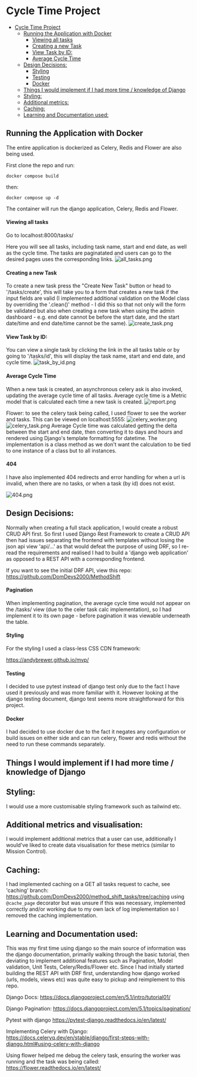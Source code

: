 # Cycle Time Project

<!--toc:start-->

- [Cycle Time Project](#cycle-time-project)
  - [Running the Application with Docker](#running-the-application-with-docker)
    - [Viewing all tasks](#viewing-all-tasks)
    - [Creating a new Task](#creating-a-new-task)
    - [View Task by ID:](#view-task-by-id)
    - [Average Cycle Time](#average-cycle-time)
  - [Design Decisions:](#design-decisions)
    - [Styling](#styling)
    - [Testing](#testing)
    - [Docker](#docker)
  - [Things I would implement if I had more time / knowledge of Django](#things-i-would-implement-if-i-had-more-time-knowledge-of-django)
  - [Styling:](#styling)
  - [Additional metrics:](#additional-metrics)
  - [Caching:](#caching)
  - [Learning and Documentation used:](#learning-and-documentation-used)
  <!--toc:end-->

## Running the Application with Docker

The entire application is dockerized as Celery, Redis and Flower are also being used.

First clone the repo and run:

```
docker compose build
```

then:

```
docker compose up -d

```

The container will run the django application, Celery, Redis and Flower.

#### Viewing all tasks

Go to localhost:8000/tasks/

Here you will see all tasks, including task name, start and end date, as well as the cycle time. The tasks are paginatated and users can go to the desired pages uses the corresponding links.
![all_tasks.png](screenshots/all_tasks.png)
#### Creating a new Task

To create a new task press the "Create New Task" button or head to '/tasks/create', this will take you to a form that creates a new task if the input fields are valid (I implemented additional validation on the Model class by overriding the '.clean()' method - I did this so that not only will the form be validated but also when creating a new task when using the admin dashboard - e.g. end date cannot be before the start date, and the start date/time and end date/time cannot be the same).
![create_task.png](screenshots/create_task.png)
#### View Task by ID:

You can view a single task by  clicking the link in the all tasks table or by going to '/tasks/id', this will display the task name, start and end date, and cycle time.
![task_by_id.png](screenshots/task_by_id.png)

#### Average Cycle Time

When a new task is created, an asynchronous celery ask is also invoked, updating the average cycle time of all tasks. Average cycle time is a Metric model that is calculated each time a new task is created.
![report.png](screenshots/report.png)


Flower: to see the celery task being called, I used flower to see the worker and tasks. This can be viewed on localhost:5555:
![celery_worker.png](screenshots/celery_worker.png)
![celery_task.png](screenshots/celery_task.png)
Average Cycle time was calculated getting the delta between the start and end date, then converting it to days and hours and rendered using Django's template formatting for datetime. The implementation is a class method as we don't want the calculation to be tied to one instance of a class but to all instances.


#### 404
I have also implemented 404 redirects and error handling for when a url is invalid, when there are no tasks, or when a task (by id) does not exist.


![404.png](screenshots/404.png)

## Design Decisions:

Normally when creating a full stack application, I would create a robust CRUD API first.
So first I used Django Rest Framework to create a CRUD API then had issues separating the frontend with templates without losing the json api view 'api/...' as that would defeat the purpose of using DRF, so I re-read the requirements and realised I had to build a 'django web application' as opposed to a REST API with a corresponding frontend.

If you want to see the initial DRF API, view this repo:
https://github.com/DomDevs2000/MethodShift


#### Pagination
When implementing pagination, the average cycle time would not appear on the /tasks/ view (due to the celer task calc implementation), so I had implement it to its own page - before pagination it was viewable underneath the table.


#### Styling

For the styling I used a class-less CSS CDN framework:

https://andybrewer.github.io/mvp/

#### Testing

I decided to use pytest instead of django test only due to the fact I have used it previously and was more familiar with it. However looking at the django testing document, django test seems more straightforward for this project.

#### Docker

I had decided to use docker due to the fact it negates any configuration or build issues on either side and can run celery, flower and redis without the need to run these commands separately.

## Things I would implement if I had more time / knowledge of Django

## Styling:

I would use a more customisable styling framework such as tailwind etc.

## Additional metrics and visualisation:

I would implement additional metrics that a user can use, additionally I would've liked to create data visualisation for these metrics (similar to Mission Control).

## Caching:

I had implemented caching on a GET all tasks request to cache, see 'caching' branch: https://github.com/DomDevs2000/method_shift_tasks/tree/caching
using ` @cache_page` decorator but was unsure if this was necessary, implemented correctly and/or working due to my own lack of log implementation so I removed the caching implementation.

## Learning and Documentation used:

This was my first time using django so the main source of information was the django documentation, primarily walking through the basic tutorial, then deviating to implement additional features such as Pagination, Model validation, Unit Tests, Celery/Redis/Flower etc.
Since I had initially started building the REST API with DRF first, understanding how django worked (urls, models, views etc) was quite easy to pickup and reimplement to this repo.


Django Docs:
https://docs.djangoproject.com/en/5.1/intro/tutorial01/


Django Pagination:
https://docs.djangoproject.com/en/5.1/topics/pagination/


Pytest with django
https://pytest-django.readthedocs.io/en/latest/

Implementing Celery with Django:
https://docs.celeryq.dev/en/stable/django/first-steps-with-django.html#using-celery-with-django

Using flower helped me debug the celery task, ensuring the worker was running and the task was being called:
https://flower.readthedocs.io/en/latest/
